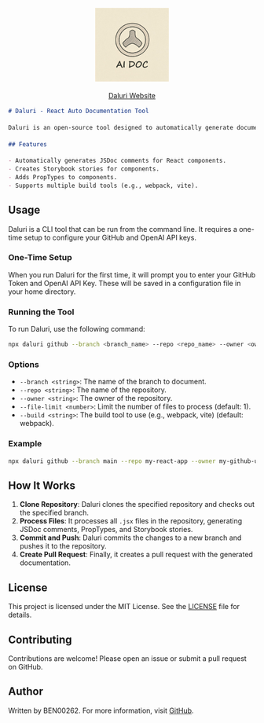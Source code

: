 <p align="center" style="display: flex;flex-direction:column;align-items:center;gap:20px;">
    <img src="static/logo.jpg" alt="Daluri Logo" width="150" height="150">
    <a href="https://v0-daluri-l6ajb7fybns.vercel.app/">Daluri Website</a>
</p>

```markdown
# Daluri - React Auto Documentation Tool

Daluri is an open-source tool designed to automatically generate documentation for ReactJS codebases. It uses Storybook, inline comments, and PropTypes to document the entire codebase.

## Features

- Automatically generates JSDoc comments for React components.
- Creates Storybook stories for components.
- Adds PropTypes to components.
- Supports multiple build tools (e.g., webpack, vite).

```

## Usage

Daluri is a CLI tool that can be run from the command line. It requires a one-time setup to configure your GitHub and OpenAI API keys.

### One-Time Setup

When you run Daluri for the first time, it will prompt you to enter your GitHub Token and OpenAI API Key. These will be saved in a configuration file in your home directory.

### Running the Tool

To run Daluri, use the following command:

```sh
npx daluri github --branch <branch_name> --repo <repo_name> --owner <owner> [options]
```

### Options

- `--branch <string>`: The name of the branch to document.
- `--repo <string>`: The name of the repository.
- `--owner <string>`: The owner of the repository.
- `--file-limit <number>`: Limit the number of files to process (default: 1).
- `--build <string>`: The build tool to use (e.g., webpack, vite) (default: webpack).

### Example

```sh
npx daluri github --branch main --repo my-react-app --owner my-github-username --file-limit 5 --build webpack
```

## How It Works

1. **Clone Repository**: Daluri clones the specified repository and checks out the specified branch.
2. **Process Files**: It processes all `.jsx` files in the repository, generating JSDoc comments, PropTypes, and Storybook stories.
3. **Commit and Push**: Daluri commits the changes to a new branch and pushes it to the repository.
4. **Create Pull Request**: Finally, it creates a pull request with the generated documentation.

## License

This project is licensed under the MIT License. See the [LICENSE](LICENSE) file for details.

## Contributing

Contributions are welcome! Please open an issue or submit a pull request on GitHub.

## Author

Written by BEN00262. For more information, visit [GitHub](https://github.com/BEN00262).
